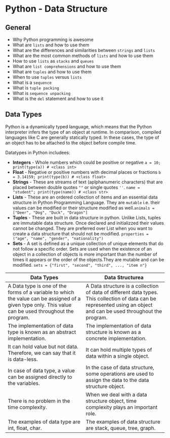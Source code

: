 # Python - Data Structure

## General

- Why Python programming is awesome
- What are `lists` and how to use them
- What are the differences and similarities between `strings` and `lists`
- What are the most common methods of `lists` and how to use them
- How to use `lists` as `stacks` and `queues`
- What are `list comprehensions` and how to use them
- What are `tuples` and how to use them
- When to use `tuples` versus `lists`
- What is a `sequence`
- What is `tuple packing`
- What is `sequence unpacking`
- What is the `del` statement and how to use it

## Data Types

Python is a dynamically typed language, which means that the Python interpreter infers the type of an object at runtime. In comparison, compiled languages like C are generally statically typed. In these cases, the type of an object has to be attached to the object before compile time.

Datatypes in Python includees:

- **Integers** - Whole numbers which could be positive or negative `a = 10; print(type(a)) # <class int>`
- **Float** - Negative or positive numbers with decimal places or fractions `b = 3.14159; print(type(b)) # <class float>`
- **Strings** - These are streams of text (aplphanumeric characters) that are placed between double quotes `""` or single quotes `''`. `name = "student"; print(type(name)) # <class str>`
- **Lists** - These are an ordered collection of items and an essential data structure in Python Programming Language. They are `mutable` i.e. their values can be modified or their structure modified as well.`animals = ["Deer", "Dog", "Duck", "Dragon"]`
- **Tuples** - These are built in data structure in python. Unlike Lists, tuples are immutable data structure. Once declared and initializzed their values cannot be changed. They are preferred over List when you want to create a data structure that should not be modified. `properties = ("age", "name", "gender", "nationality")`
- **Sets** - A set is defined as a unique collection of unique elements that do not follow a specific order. Sets are used when the existence of an object in a collection of objects is more important than the number of times it appears or the order of the objects.They are mutable and can be modified. `sets = {"first", "second", "third", ..., "item n"}`

| Data Types | Data Structurea |
|---|---|
| A Data type is one of the forms of a variable to which the value can be assigned of a given type only. This value can be used throughout the program. | A Data structure is a collection of data of different data types. This collection of data can be represented using an object and can be used throughout the program. |
| The implementation of data type is known as an abstract implementation. | The implementation of data structure is known as a concrete implementation. |
| It can hold value but not data. Therefore, we can say that it is data-less. | It can hold multiple types of data within a single object. |
| In case of data type, a value can be assigned directly to the variables. | In the case of data structure, some operations are used to assign the data to the data structure object. |
| There is no problem in the time complexity. | When we deal with a data structure object, time complexity plays an important role. |
| The examples of data type are int, float, char. | The examples of data structure are stack, queue, tree, graph. |